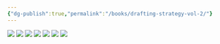 ```yaml
---
{"dg-publish":true,"permalink":"/books/drafting-strategy-vol-2/"}
---
```


![](https://i.imgur.com/K2HqblH.png)
![](https://i.imgur.com/FJDyJfG.png)
![](https://i.imgur.com/7I7BFHJ.jpeg)
![](https://i.imgur.com/tK6liG3.jpeg)
![](https://i.imgur.com/EX71g6e.jpeg)
![](https://i.imgur.com/EZrDBzw.jpeg)
![](https://i.imgur.com/SSQ1pN0.png)
